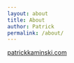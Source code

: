 ```yaml
---
layout: about
title: About
author: Patrick
permalink: /about/
---
```


<a href="http://patrickkaminski.com/">patrickkaminski.com</a>
